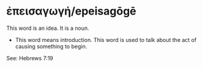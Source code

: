 # ἐπεισαγωγή/epeisagōgē
This word is an idea. It is a noun.

* This word means introduction. This word is used to talk about the act of causing something to begin.

See: Hebrews 7:19
